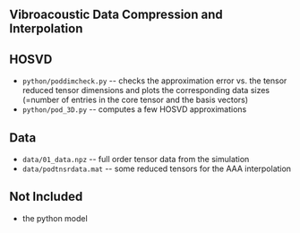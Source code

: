Vibroacoustic Data Compression and Interpolation
---

## HOSVD

 * `python/poddimcheck.py` -- checks the approximation error vs. the tensor
   reduced tensor dimensions and plots the corresponding data sizes (=number of
   entries in the core tensor and the basis vectors)
 * `python/pod_3D.py` -- computes a few HOSVD approximations

## Data

 * `data/01_data.npz` -- full order tensor data from the simulation
 * `data/podtnsrdata.mat` -- some reduced tensors for the AAA interpolation

## Not Included

 * the python model
